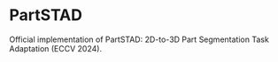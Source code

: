 # PartSTAD
Official implementation of PartSTAD: 2D-to-3D Part Segmentation Task Adaptation (ECCV 2024).
